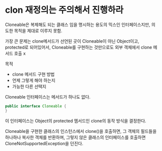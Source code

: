 # clon 재정의는 주의해서 진행하라

Cloneable은 복제해도 되는 클래스 임을 명시하는 용도의 믹스인 인터페이스지만, 의도한 목적을 제대로 이루지 못함.

가장 큰 문제는 clone메서드가 선언된 곳이 Cloneable이 아닌 Object이고, protected로 되어있어서, Cloneable를 구현하는 것만으로도 외부 객체에서 clone 메서드 호출 x

목적 

- clone 메서드 구현 방법 
- 언제 그렇게 해야 하는지
- 가능한 다른 선택지 



Cloneable 인터페이스는 메서드가 하나도 없다. 

```java
public interface Cloneable {
}
```

이 인터페이스는 Object의 protected 멤서드인 clone의 동작 방식을 결정한다. 

Cloneable을 구현한 클래스의 인스턴스에서 clone()을 호출하면, 그 객체의 필드들을 하나하나 복사한 객체를 반환하며, 그렇지 않은 클래스의 인터페이스를 호출하면 CloneNotSupportedException을 던진다. 

